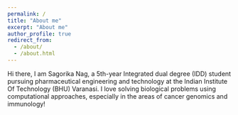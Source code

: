 ```yaml
---
permalink: /
title: "About me"
excerpt: "About me"
author_profile: true
redirect_from: 
  - /about/
  - /about.html
---
```


Hi there, I am Sagorika Nag, a 5th-year Integrated dual degree (IDD) student pursuing pharmaceutical engineering and technology at the Indian Institute Of Technology (BHU) Varanasi. I love solving biological problems using computational approaches, especially in the areas of cancer genomics and immunology!


